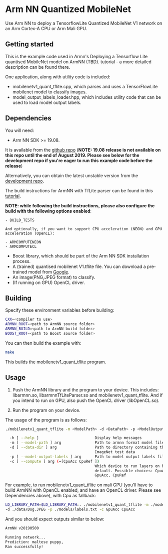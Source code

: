 # Arm NN Quantized MobileNet

Use Arm NN to deploy a TensorflowLite Quantized MobileNet V1 network on an Arm Cortex-A CPU or Arm Mali GPU.

## Getting started

This is the example code used in Armn's Deploying a Tensorflow Lite quantised MobileNet model on ArmNN (TBD).
tutorial - a more detailed description can be found there.

One application, along with utility code is included:
* mobilenetv1_quant_tflite.cpp, which parses and uses a TensorFlowLite mobilenet model to classify images.
* model_output_labels_loader.hpp, which includes utility code that can be used to load model output labels.


## Dependencies
You will need:
* Arm NN SDK >= 19.08.

 It is available from the [github repo](https://github.com/ARM-software/armnn) (**NOTE: 19.08 release is not available on this repo until the end of August 2019. Please see below for the development repo if you're eager to run this example code before the release**)

 Alternatively, you can obtain the latest unstable version from the [development repo](https://review.mlplatform.org/#/admin/projects/ml/armnn).

 The build instructions for ArmNN with TfLite parser can be found in this [tutorial](https://developer.arm.com/solutions/machine-learning-on-arm/developer-material/how-to-guides/configuring-the-arm-nn-sdk-build-environment-for-tensorflow-lite).

 **NOTE: while following the build instructions, please also configure the build with the following options enabled**:

    - BUILD_TESTS

    And optionally, if you want to support CPU acceleration (NEON) and GPU acceleration (OpenCL):

    - ARMCOMPUTENEON
    - ARMCOMPUTECL

* Boost library, which should be part of the Arm NN SDK installation process.
* A (trained) quantised mobilenet V1.tflite file. You can download a pre-trained model from [Google](https://www.tensorflow.org/lite/guide/hosted_models).
* An image(PNG,JPEG format) to classify.
* (If running on GPU) OpenCL driver.


## Building
Specify these environment variables before building:
```sh
CXX=<compiler to use>
ARMNN_ROOT=<path to ArmNN source folder>
ARMNN_BUILD=<path to ArmNN build folder>
BOOST_ROOT=<path to Boost source folder>
```

You can then build the example with:
```sh
make
```

This builds the mobilenetv1_quant_tflite program.

## Usage

1. Push the ArmNN library and the program to your device. This includes: libarmnn.so, libarmnnTfLiteParser.so and
mobilenetv1_quant_tflite. And if you intend to run on GPU, also push the OpenCL driver (libOpenCL.so).

2. Run the program on your device.

The usage of the program is as follows:
```sh
./mobilenetv1_quant_tflite -m <ModelPath> -d <DataPath> -p <ModelOutputLabels> [-c <ComputeDevices>]

  -h [ --help ]                         Display help messages
  -m [ --model-path ] arg               Path to armnn format model file
  -d [ --data-dir ] arg                 Path to directory containing the
                                        ImageNet test data
  -p [ --model-output-labels ] arg      Path to model output labels file.
  -c [ --compute ] arg (=[CpuAcc CpuRef ])
                                        Which device to run layers on by
                                        default. Possible choices: CpuAcc,
                                        GpuAcc, CpuRef
```
For example, to run mobilenetv1_quant_tflite on mali GPU (you'll have to build ArmNN with OpenCL enabled, and have an OpenCL driver. Please see Dependencies above), with Cpu as fallback:
```sh
LD_LIBRARY_PATH=$LD_LIBRARY_PATH:. ./mobilenetv1_quant_tflite -m ./models/mobilenetv1_1.0_quant_224.tflite
-d ./data/Dog.JPEG -p ./models/labels.txt -c GpuAcc CpuAcc
```

And you should expect outputs similar to below:
```sh
ArmNN v20190500

Running network...
Prediction: maltese puppy,
Ran successfully!
```
